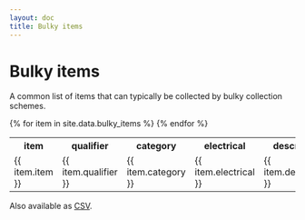 ```yaml
---
layout: doc
title: Bulky items
---
```


# Bulky items

A common list of items that can typically be collected by bulky collection schemes.


<table>
<tr>
  <th>item</th>
  <th>qualifier</th>
  <th>category</th>
  <th>electrical</th>
  <th>description</th>
</tr>
{% for item in site.data.bulky_items %}
<tr>
  <td>{{ item.item }}</td>
  <td>{{ item.qualifier }}</td>
  <td>{{ item.category }}</td>
  <td>{{ item.electrical }}</td>
  <td>{{ item.description }}</td>
  </td>
</tr>
{% endfor %}
</table>

Also available as <a href="https://raw.githubusercontent.com/communitiesuk/waste-service-standards/master/_data/bulky_items.csv" download="bulky_items.csv">CSV</a>.

